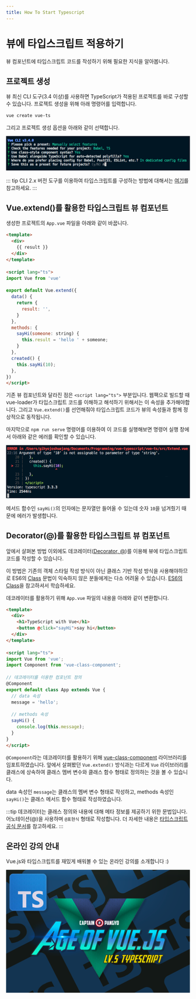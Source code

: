 ```yaml
---
title: How To Start Typescript
---
```


# 뷰에 타입스크립트 적용하기

뷰 컴포넌트에 타입스크립트 코드를 작성하기 위해 필요한 지식을 알아봅니다.

## 프로젝트 생성

뷰 최신 CLI 도구(3.4 이상)를 사용하면 TypeScript가 적용된 프로젝트를 바로 구성할 수 있습니다. 프로젝트 생성을 위해 아래 명령어를 입력합니다.

```bash
vue create vue-ts
```

그리고 프로젝트 생성 옵션을 아래와 같이 선택합니다.

![타입스크립트 CLI 옵션](../.vuepress/public/images/ts-presets.png)

::: tip
CLI 2.x 버전 도구를 이용하여 타입스크립트를 구성하는 방법에 대해서는 [여기](https://github.com/Microsoft/TypeScript-Vue-Starter#typescript-vue-starter)를 참고하세요.
:::

## Vue.extend()를 활용한 타입스크립트 뷰 컴포넌트

생성한 프로젝트의 `App.vue` 파일을 아래와 같이 바꿉니다.

```html {7,10,17}
<template>
  <div>
    {{ result }}
  </div>
</template>

<script lang="ts">
import Vue from 'vue'

export default Vue.extend({
  data() {
    return {
      result: '',
    }
  },
  methods: {
    sayHi(someone: string) {
      this.result = 'hello ' + someone;
    }
  },
  created() {
    this.sayHi(10);
  },
})
</script>
```

기존 뷰 컴포넌트와 달라진 점은 `<script lang="ts">` 부분입니다. 웹팩으로 빌드할 때 vue-loader가 타입스크립트 코드를 이해하고 해석하기 위해서는 이 속성을 추가해야합니다. 그리고 `Vue.extend()`를 선언해줘야 타입스크립트 코드가 뷰의 속성들과 함께 정상적으로 동작됩니다.

마지막으로 `npm run serve` 명령어를 이용하여 이 코드를 실행해보면 명령어 실행 창에서 아래와 같은 에러를 확인할 수 있습니다.

![extend()를 사용한 뷰 컴포넌트 에러](../.vuepress/public/images/ts-extend-error.png)

메서드 함수인 `sayHi()`의 인자에는 문자열만 들어올 수 있는데 숫자 `10`을 넘겨줬기 때문에 에러가 발생합니다.

## Decorator(@)를 활용한 타입스크립트 뷰 컴포넌트

앞에서 살펴본 방법 이외에도 데코레이터([Decorator, @](https://www.typescriptlang.org/docs/handbook/decorators.html))를 이용해 뷰에 타입스크립트 코드를 작성할 수 있습니다.

이 방법은 기존의 객체 스타일 작성 방식이 아닌 클래스 기반 작성 방식을 사용해야하므로 ES6의 [Class](https://babeljs.io/docs/en/learn#classes) 문법이 익숙하지 않은 분들에게는 다소 어려울 수 있습니다. [ES6의 Class]()을 참고하셔서 학습하세요.

데코레이터를 활용하기 위해 `App.vue` 파일의 내용을 아래와 같이 변환합니다.

```html {10,13,14}
<template>
  <div>
    <h1>TypeScript with Vue</h1>
    <button @click="sayHi">say hi</button>
  </div>
</template>

<script lang="ts">
import Vue from 'vue';
import Component from 'vue-class-component';

// 데코레이터를 이용한 컴포넌트 정의
@Component
export default class App extends Vue {
  // data 속성
  message = 'hello';

  // methods 속성
  sayHi() {
    console.log(this.message);
  }
}
</script>
```

`@Component`라는 데코레이터를 활용하기 위해 [vue-class-component]() 라이브러리를 임포트하였습니다. 앞에서 살펴봤던 `Vue.extend()` 방식과는 다르게 `Vue` 라이브러리를 클래스에 상속하여 클래스 멤버 변수와 클래스 함수 형태로 정의하는 것을 볼 수 있습니다.

data 속성인 `message`는 클래스의 멤버 변수 형태로 작성하고, methods 속성인 `sayHi()`는 클래스 메서드 함수 형태로 작성하였습니다.

:::tip
데코레이터는 클래스 정의와 내용에 대해 메타 정보를 제공하기 위한 문법입니다. 어노테이션(@)을 사용하며 `@표현식` 형태로 작성합니다. 더 자세한 내용은 [타입스크립트 공식 문서](https://www.typescriptlang.org/docs/handbook/decorators.html)를 참고하세요.
:::

## 온라인 강의 안내

Vue.js와 타입스크립트를 재밌게 배워볼 수 있는 온라인 강의를 소개합니다 :)

<a href="https://www.inflearn.com/course/vue-ts?inst=0ced8395" target="_blank">
  <img src="./images/vue-ts.png" alt="인프런 Vue.js + TypeScript 완벽 가이드 온라인 강의">
</a>